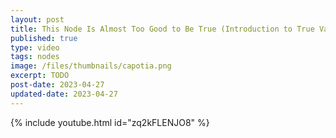 ```yaml
---
layout: post
title: This Node Is Almost Too Good to Be True (Introduction to True Value in BDO)
published: true
type: video
tags: nodes
image: /files/thumbnails/capotia.png
excerpt: TODO
post-date: 2023-04-27
updated-date: 2023-04-27
---
```


{% include youtube.html id="zq2kFLENJO8" %}